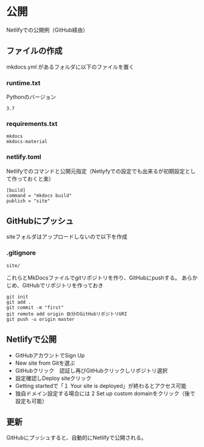 # 公開

Netlifyでの公開例（GitHub経由）

## ファイルの作成
mkdocs.yml があるフォルダに以下のファイルを置く

### runtime.txt

Pythonのバージョン

	3.7

### requirements.txt

	mkdocs
	mkdocs-material

### netlify.toml

Netlifyでのコマンドと公開元指定（Netlyfyでの設定でも出来るが初期設定として作っておくと楽）

	[build]
	command = "mkdocs build"
	publish = "site"

## GitHubにプッシュ

siteフォルダはアップロードしないので以下を作成

### .gitignore
	site/

これらとMkDocsファイルでgitリポジトリを作り、GitHubにpushする。
あらかじめ、GitHubでリポジトリを作っておき

	git init
	git add .
	git commit -m "first"
	git remote add origin 自分のGitHubリポジトリURI
	git push -u origin master

## Netlifyで公開

- GitHubアカウントでSign Up
- New site from Gitを選ぶ
- GitHubクリック　認証し再びGitHubクリックしリポジトリ選択
- 設定確認しDeploy siteクリック
- Getting startedで「１ Your site is deployed」が終わるとアクセス可能
- 独自ドメイン設定する場合には 2 Set up custom domainをクリック（後で設定も可能）

## 更新

GitHubにプッシュすると、自動的にNetlifyで公開される。

